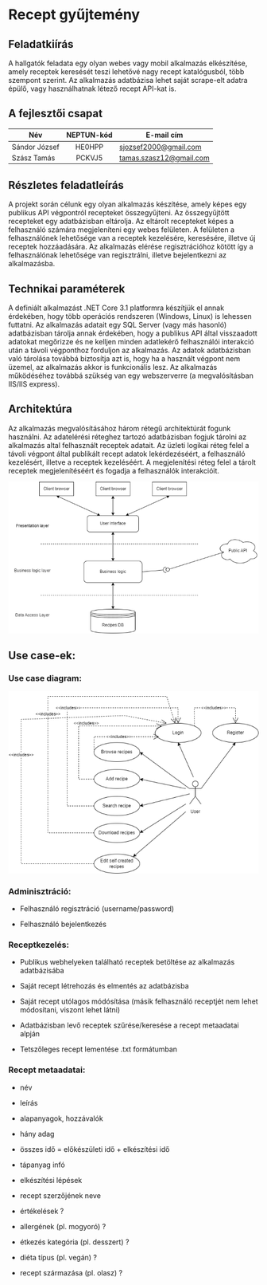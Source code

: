 # Recept gyűjtemény

## Feladatkiírás

A hallgatók feladata egy olyan webes vagy mobil alkalmazás elkészítése, amely receptek keresését teszi lehetővé nagy recept katalógusból, több szempont szerint. Az alkalmazás adatbázisa lehet saját scrape-elt adatra épülő, vagy használhatnak létező recept API-kat is.

## A fejlesztői csapat
| Név      |     NEPTUN-kód        |  E-mail cím |
|----------|:---------------------:|-------------|
| Sándor József |  HE0HPP | sjozsef2000@gmail.com   |
| Szász Tamás   |  PCKVJ5 | tamas.szasz12@gmail.com |

## Részletes feladatleírás
A projekt során célunk egy olyan alkalmazás készítése, amely képes egy publikus API végpontról recepteket összegyűjteni. Az összegyűjtött recepteket egy adatbázisban eltárolja. Az eltárolt recepteket képes a felhasználó számára megjeleníteni egy webes felületen. A felületen a felhasználónek lehetősége van a receptek kezelésére, keresésére, illetve új receptek hozzáadására. Az alkalmazás elérése regisztrációhoz kötött így a felhasználónak lehetősége van regisztrálni, illetve bejelentkezni az alkalmazásba.

## Technikai paraméterek
A definiált alkalmazást .NET Core 3.1 platformra készítjük el annak érdekében, hogy több operációs rendszeren (Windows, Linux) is lehessen futtatni. Az alkalmazás adatait egy SQL Server (vagy más hasonló) adatbázisban tárolja annak érdekében, hogy a publikus API által visszaadott adatokat megőrizze és ne kelljen minden adatlekérő felhasználói interakció után a távoli végponthoz forduljon az alkalmazás. Az adatok adatbázisban való tárolása továbbá biztosítja azt is, hogy ha a használt végpont nem üzemel, az alkalmazás akkor is funkcionális lesz. Az alkalmazás működéséhez továbbá szükség van egy webszerverre (a megvalósításban IIS/IIS express).

## Architektúra
Az alkalmazás megvalósításához három rétegű architektúrát fogunk használni. Az adatelérési réteghez tartozó adatbázisban fogjuk tárolni az alkalmazás altal felhasznált receptek adatait. Az üzleti logikai réteg felel a távoli végpont által publikált recept adatok lekérdezéséért, a felhasználó kezelésért, illetve a receptek kezeléséért. A megjelenítési réteg felel a tárolt receptek megjelenítéséért és fogadja a felhasználók interakcióit.

![Alt text](/Pictures/3layerArch.png)

## Use case-ek:

### Use case diagram:
![Alt text](/Pictures/use-case.png)
### Adminisztráció:

- Felhasználó regisztráció (username/password)

- Felhasználó bejelentkezés

### Receptkezelés:

- Publikus webhelyeken található receptek betöltése az alkalmazás adatbázisába

- Saját recept létrehozás és elmentés az adatbázisba

- Saját recept utólagos módósítása (másik felhasználó receptjét nem lehet módosítani, viszont lehet látni)

- Adatbázisban levő receptek szűrése/keresése a recept metaadatai alpján

- Tetszőleges recept lementése .txt formátumban

### Recept metaadatai:

- név

- leírás

- alapanyagok, hozzávalók

- hány adag

- összes idő = előkészületi idő + elkészítési idő

- tápanyag infó

- elkészítési lépések

- recept szerzőjének neve

- értékelések ?

- allergének (pl. mogyoró) ?

- étkezés kategória (pl. desszert) ?

- diéta típus (pl. vegán) ?

- recept származása (pl. olasz) ?


